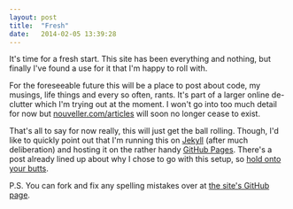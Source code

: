 ```yaml
---
layout: post
title:  "Fresh"
date:   2014-02-05 13:39:28
---
```


It's time for a fresh start. This site has been everything and nothing, but finally I've found a use for it that I'm happy to roll with.

For the foreseeable future this will be a place to post about code, my musings, life things and every so often, rants. It's part of a larger online de-clutter which I'm trying out at the moment. I won't go into too much detail for now but [nouveller.com/articles](http://nouveller.com/articles) will soon no longer cease to exist.

That's all to say for now really, this will just get the ball rolling. Though, I'd like to quickly point out that I'm running this on [Jekyll](http://jekyllrb.com) (after much deliberation) and hosting it on the rather handy [GitHub Pages](http://pages.github.com/). There's a post already lined up about why I chose to go with this setup, so [hold onto your butts](http://www.youtube.com/watch?v=-W6as8oVcuM).

P.S. You can fork and fix any spelling mistakes over at [the site's GitHub page](https://github.com/nouveller/benjaminreid.me).